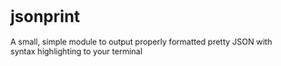 # jsonprint
A small, simple module to output properly formatted pretty JSON with syntax highlighting to your terminal
